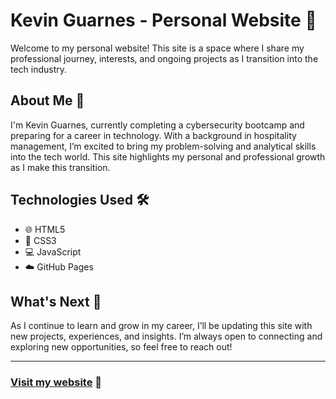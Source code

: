 # Kevin Guarnes - Personal Website 🎯

Welcome to my personal website! This site is a space where I share my professional journey, interests, and ongoing projects as I transition into the tech industry.

## About Me 🚀

I'm Kevin Guarnes, currently completing a cybersecurity bootcamp and preparing for a career in technology. With a background in hospitality management, I’m excited to bring my problem-solving and analytical skills into the tech world. This site highlights my personal and professional growth as I make this transition.

## Technologies Used 🛠️

- 🌐 HTML5
- 🎨 CSS3
- 💻 JavaScript
- ☁️ GitHub Pages

## What's Next 🔮

As I continue to learn and grow in my career, I’ll be updating this site with new projects, experiences, and insights. I’m always open to connecting and exploring new opportunities, so feel free to reach out!

---

### [Visit my website](https://kevinguarnes.github.io/) 🌟
